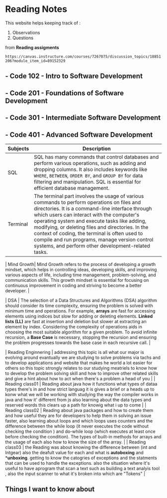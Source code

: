# **Reading Notes**


This website helps keeping track of : 

1. Observations 
2. Questions 
 
 from **Reading assigments** 
 
 `https://canvas.instructure.com/courses/7267075/discussion_topics/18851206?module_item_id=89152329`

## - Code 102 - Intro to Software Development
## - Code 201 - Foundations of Software Development
## - Code 301 - Intermediate Software Development
## - Code 401 - Advanced Software Development 


| Subjects   | Description                                                                                                        |
|------------|--------------------------------------------------------------------------------------------------------------------|
| SQL        | SQL has many commands that control databases and perform various operations, such as adding and dropping columns. It also includes keywords like `WHERE`, `BETWEEN`, `ORDER BY`, and `GROUP BY` for data filtering and manipulation. SQL is essential for efficient database management. |
| Terminal   | The terminal part involves the usage of various commands to perform operations on files and directories. It is a command-line interface through which users can interact with the computer's operating system and execute tasks like adding, modifying, or deleting files and directories. In the context of coding, the terminal is often used to compile and run programs, manage version control systems, and perform other development-related tasks. |

| Mind Growth| Mind Growth refers to the process of developing a growth mindset, which helps in controlling ideas, developing skills, and improving various aspects of life, including time management, problem-solving, and communication skills. This growth mindset is essential for focusing on continuous improvement in coding and striving to become a better developer. |

| DSA        | The selection of a Data Structures and Algorithms (DSA) algorithm should consider its time complexity, ensuring the problem is solved with minimum time and operations. For example, **arrays** are fast for accessing elements using indices but slow for adding or deleting elements. **Linked lists (LL)** are fast at insertion and deletion but slower at extracting an element by index. Considering the complexity of operations aids in choosing the most suitable algorithm for a given problem. To avoid infinite recursion, a **Base Case** is necessary, stopping the recursion and ensuring the problem progresses towards the base case in each recursive call. |

| Reading Enginnering     | addressing this topic is all what our major is evolving around evantually we are studying to solve problems via tachs and to develop applications and website that makes he world a lot easier for others so this topic strongly relates to our studying meatriels to know how to develop the problem solving skill and how to improve other related skills and give a hint about how to act when there's a problem a head of you  |
| Reading class01    |  Reading about java how it functions what types of dataa types there's in and how strict languag it is gives a brief or a heads up to konw what we will be working with studying the way the compiler works in java and how it' different from js also learning about the data types and reserved words this clears up a path for knowig what i up to come  |
| Reading class02   |  Reading about java packages and how to create them and how useful they are for developers to help them in solving an issue faster, also learning about loops and which loops uses counters and the difference between the while loop (it never executes the code without checking the condition ) and do-while loop (which executes at least once before checking the condition). The types of built-in methods for arrays and the usage of each also how to know the size of the array. |
| Reading class03   |  the Reading was about knowing the difference between (int and Intgear)  also the deafult value for each and what is **autoboxing** and ***unboxing**. getting to know the catogries of exceptions and the statments that can be used to handle the exceptions. also the situation where it's useful to have aprogram that scan a text such as building a text analyis tool , also the input scanner to what it's broken into which are "Tokens"  |


## Things I want to know about 

